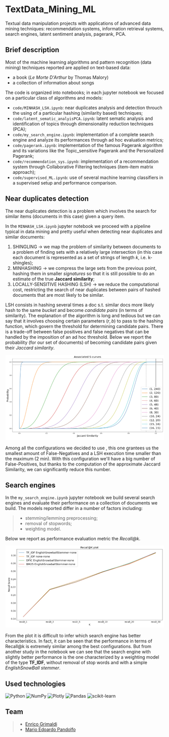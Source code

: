 # TextData_Mining_ML
Textual data manipulation projects with applications of advanced data mining techniques: recommendation systems, information retrieval systems, search engines, latent sentiment analysis, pagerank, PCA.

## Brief description
Most of the machine learning algorithms and pattern recognition (data mining) techniques reported are applied on text-based data:
- a book (*Le Morte D'Arthur* by Thomas Malory)
- a collection of information about songs


The code is organized into notebooks; in each jupyter notebook we focused on a particular class of algorithms and models:
- `code/MINHASH_LSH.ipynb`: near duplicates analysis and detection throuch the using of a particular hashing (similarity based) techniques;
- `code/latent_sematic_analyisPCA.ipynb`: latent sematic analysis and identification of topics through dimensionality reduction techniques (PCA);
- `code/my_search_engine.ipynb`: implementation of a complete search engine and analyze its performances through ad hoc evaluation metrics;
- `code/pagerank.ipynb`: implementation of the famous Pagerank algorithm and its variations like the Topic_sensitive Pagerank and the Personalized Pagerank;
- `code/recommendation_sys.ipynb`: implementation of a recommendation system through Collaborative Filtering techniques (item-item matrix approach);
- `code/supervised_ML.ipynb`: use of several machine learning classifiers in a supervised setup and performance comparison.


## Near duplicates detection

The near duplicates detection is a problem which involves the search for similar items (documents in this case) given a query item.

In the `MINHASH_LSH.ipynb` jupyter notebook we proceed with a pipeline typical in data mining and pretty useful when detecting near duplicates and similar documents:

1. SHINGLING  $\rightarrow$ we map the problem of similarity between documents to a problem of finding sets with a relatively large intersection (in this case each document is represented as a set of strings of length $k$, i.e. k-shingles);
2. MINHASHING $\rightarrow$ we compress the large sets from the previous point, hashing them in smaller _signatures_ so that it is still possible to do an estimate of the true **Jaccard similarity**;
3. LOCALLY-SENSITIVE HASHING (LSH) $\rightarrow$ we reduce the computational cost, restricting the search of near duplicates between pairs of hashed documents that are most likely to be similar.


LSH consists in hashing several times a doc s.t. similar docs more likely hash to the same _bucket_ and become _candidate pairs_ (in terms of similarity). 
The explanation of the algorithm is long and tedious but we can say that it involves choosing certain parameters $(r, b)$ to pass to the hashing function, which govern the threshold for determining candidate pairs. There is a trade-off between false positives and false negatives that can be handled by the imposition of an ad hoc threshold. Below we report the probability (for our set of documents) of becoming candidate pairs given their _Jaccard similarity_. 

![lsh](imgs/lsh.png)

Among all the configurations we decided to use 
, this one grantees us the smallest amount of False-Negatives and a LSH execution time smaller than the maximum (2 min). With this configuration we'll have a big number of False-Positives, but thanks to the computation of the approximate Jaccard Similarity, we can significantly reduce this number.

## Search engines

In the `my_search_engine.ipynb` jupyter notebook we build several search engines and evaluate their performance on a collection of documents we build. The models reported differ in a number of factors including:

>- stemming/lemming preprocessing;
>- removal of stopwords;
>- weighting model.

Below we report as performance evaluation metric the _Recall@k_.

![lsh](imgs/se_evaluation.png)

From the plot it is difficult to infer which search engine has better characteristics. In fact, it can be seen that the performance in terms of Recall@k is extremely similar among the best configurations. But from another study in the notebook we can see that the search engine with slightly better performance is the one characterized by a weighting model of the type **TF_IDF**, without removal of stop words and with a simple _EnglishSnowBall stemmer_.

## Used technologies

![Python](https://img.shields.io/badge/python-3670A0?style=for-the-badge&logo=python&logoColor=ffdd54)
![NumPy](https://img.shields.io/badge/numpy-%23013243.svg?style=for-the-badge&logo=numpy&logoColor=white)
![Plotly](https://img.shields.io/badge/Plotly-%233F4F75.svg?style=for-the-badge&logo=plotly&logoColor=white)
![Pandas](https://img.shields.io/badge/pandas-%23150458.svg?style=for-the-badge&logo=pandas&logoColor=white)
![scikit-learn](https://img.shields.io/badge/scikit--learn-%23F7931E.svg?style=for-the-badge&logo=scikit-learn&logoColor=white)
<br />

## Team
>- [Enrico Grimaldi](https://github.com/Engrima18)
>- [Mario Edoardo Pandolfo](https://github.com/JRhin)
